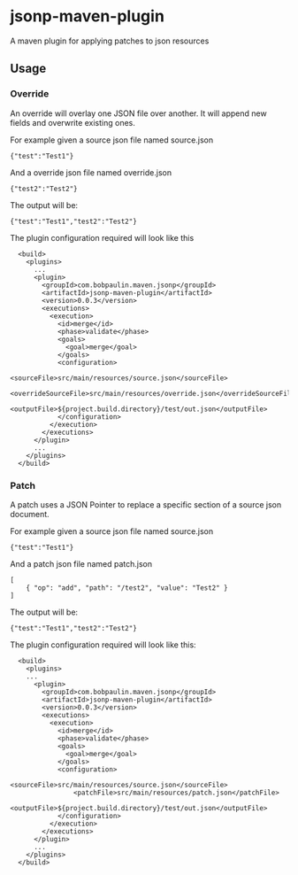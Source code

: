 # jsonp-maven-plugin
A maven plugin for applying patches to json resources

## Usage

### Override

An override will overlay one JSON file over another.  It will append new fields and overwrite existing ones. 

For example given a source json file named source.json

```
{"test":"Test1"}
```

And a override json file named override.json

```
{"test2":"Test2"}
```

The output will be:

```
{"test":"Test1","test2":"Test2"}
```

The plugin configuration required will look like this

```
  <build>
    <plugins>
      ...
      <plugin>
        <groupId>com.bobpaulin.maven.jsonp</groupId>
        <artifactId>jsonp-maven-plugin</artifactId>
        <version>0.0.3</version>
        <executions>
          <execution>
            <id>merge</id>
            <phase>validate</phase>
            <goals>
              <goal>merge</goal>
            </goals>
            <configuration>
                <sourceFile>src/main/resources/source.json</sourceFile>
                <overrideSourceFile>src/main/resources/override.json</overrideSourceFile>
                <outputFile>${project.build.directory}/test/out.json</outputFile>
            </configuration>
          </execution>
        </executions>
      </plugin>
      ...
    </plugins>
  </build>
```

### Patch

A patch uses a JSON Pointer to replace a specific section of a source json document.

For example given a source json file named source.json

```
{"test":"Test1"}
```

And a patch json file named patch.json

```
[
    { "op": "add", "path": "/test2", "value": "Test2" }
]
```

The output will be:

```
{"test":"Test1","test2":"Test2"}
```

The plugin configuration required will look like this:

```
  <build>
    <plugins>
    ...
      <plugin>
        <groupId>com.bobpaulin.maven.jsonp</groupId>
        <artifactId>jsonp-maven-plugin</artifactId>
        <version>0.0.3</version>
        <executions>
          <execution>
            <id>merge</id>
            <phase>validate</phase>
            <goals>
              <goal>merge</goal>
            </goals>
            <configuration>
                <sourceFile>src/main/resources/source.json</sourceFile>
                <patchFile>src/main/resources/patch.json</patchFile>
                <outputFile>${project.build.directory}/test/out.json</outputFile>
            </configuration>
          </execution>
        </executions>
      </plugin>
      ...
    </plugins>
  </build>
```


